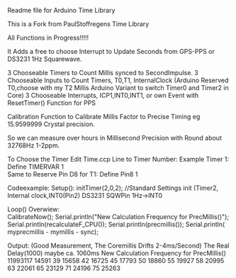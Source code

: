 Readme file for Arduino Time Library

This is a Fork from PaulStoffregens Time Library

All Functions in Progress!!!!!

It Adds a free to choose Interrupt to Update Seconds from GPS-PPS or DS3231 1Hz Squarewave.

3 Chooseable Timers to Count Millis synced to SecondImpulse.
3 Chooseable Inputs to Count Timers, T0,T1, InternalClock 
(Arduino Reserved T0,choose with my T2 Millis Arduino Variant to switch Timer0 and Timer2 in Core)
3 Chooseable Interrupts, ICP1,INT0,INT1, or own Event with ResetTimer() Function for PPS 

Calibration Function to Calibrate Millis Factor to Precise Timing eg 15.9599999 Crystal precision.


So we can measure over hours in Millisecond Precision with Round about 32768Hz 1-2ppm.

To Choose the Timer Edit Time.ccp Line to Timer Number:
Example Timer 1:
Define TIMERVAR 1  
Same to Reserve Pin D8 for T1:
Define Pin8 1

Codeexample:
Setup(): 
initTimer(2,0,2); //Standard Settings init (Timer2, Internal clock,INT0(Pin2) DS3231 SQWPin 1Hz->INT0

Loop() Overwiew:  
 CalibrateNow();
 Serial.println("New Calculation Frequency for PrecMillis()");
 Serial.println(recalculateF_CPU()); 
 Serial.println(precmillis());
 Serial.println( myprecmillis - mymillis - sync);
  
Output: (Good Measurement, The Coremillis Drifts 2-4ms/Second) The Real Delay(1000) maybe ca. 1060ms
New Calculation Frequency for PrecMillis()
11993117
14591
39
15658
42
16725
45
17793
50
18860
55
19927
58
20995
63
22061
65
23129
71
24196
75
25263




